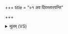 +++
title = "०१ अव दिवस्तारयन्ति"

+++
<details><summary>मूलम् (VS)</summary>

अव॑ दि॒वस्ता॑रयन्ति स॒प्त सूर्य॑स्य र॒श्मयः॑। आपः॑ समु॒द्रिया॒ धारा॒स्तास्ते॑ श॒ल्यम॑सिस्रसन् ॥
</details>